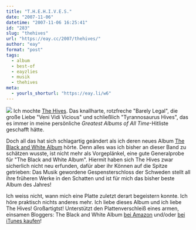 ```yaml
---
title: "T.H.E.H.I.V.E.S."
date: "2007-11-06"
datetime: "2007-11-06 16:25:41"
id: "283"
slug: "thehives"
url: "https://eay.cc/2007/thehives/"
author: "eay"
format: "post"
tags:
  - album
  - best-of
  - eayzlies
  - musik
  - thehives
meta:
  - yourls_shorturl: "https://eay.li/w6"
---
```


![](/uploads/2007/blackandwhite.jpg) Ich mochte [The Hives](http://de.wikipedia.org/wiki/The_Hives). Das knallharte, rotzfreche "Barely Legal", die große Liebe "Veni Vidi Vicious" und schließlich "Tyrannosaurus Hives", das es immer in meine persönliche _Greatest Albums of All Time_\-Hitliste geschafft hätte.

Doch all das hat sich schlagartig geändert als ich deren neues Album [The Black and White Album](http://www.amazon.de/exec/obidos/ASIN/B000VKJ6TK/eayznet-21) hörte. Denn alles was ich bisher an dieser Band zu schätzen wusste, ist nicht mehr als Vorgeplänkel, eine gute Generalprobe für "The Black and White Album". Hiermit haben sich The Hives zwar sicherlich nicht neu erfunden, dafür aber ihr Können auf die Spitze getrieben: Das Musik gewordene Gespensterschloss der Schweden stellt all ihre früheren Werke in den Schatten und ist für mich das bisher beste Album des Jahres!

Ich weiss nicht, wann mich eine Platte zuletzt derart begeistern konnte. Ich höre praktisch nichts anderes mehr. Ich liebe dieses Album und ich liebe The Hives! Großartigtst! Unterstützt den Plattenverschleiß eines armen, einsamen Bloggers: The Black and White Album [bei Amazon](http://www.amazon.de/exec/obidos/ASIN/B000VKJ6TK/eayznet-21) und/oder [bei iTunes kaufen](http://clk.tradedoubler.com/click?p=23761&a=1380002&url=http%3A%2F%2Fphobos.apple.com%2FWebObjects%2FMZStore.woa%2Fwa%2FviewAlbum%3Fi%3D266003995%26id%3D266003993%26s%3D143443%26partnerId%3D2003)!
